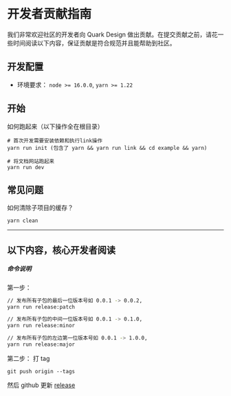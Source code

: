 # 开发者贡献指南

我们非常欢迎社区的开发者向 Quark Design 做出贡献。在提交贡献之前，请花一些时间阅读以下内容，保证贡献是符合规范并且能帮助到社区。

## 开发配置

- 环境要求： `node >= 16.0.0`, `yarn >= 1.22`

## 开始

如何跑起来（以下操作全在根目录）

```
# 首次开发需要安装依赖和执行link操作
yarn run init (包含了 yarn && yarn run link && cd example && yarn)

# 将文档网站跑起来
yarn run dev
```

## 常见问题

如何清除子项目的缓存？

```
yarn clean
```

---------
## 以下内容，核心开发者阅读
##### 命令说明

第一步：
```bash
// 发布所有子包的最后一位版本号如 0.0.1 -> 0.0.2,
yarn run release:patch

// 发布所有子包的中间一位版本号如 0.0.1 -> 0.1.0,
yarn run release:minor

// 发布所有子包的左边第一位版本号如 0.0.1 -> 1.0.0,
yarn run release:major
```

第二步：
打 tag
```
git push origin --tags
```

然后 github 更新 [release](https://github.com/hellof2e/quark-design/releases/new)
